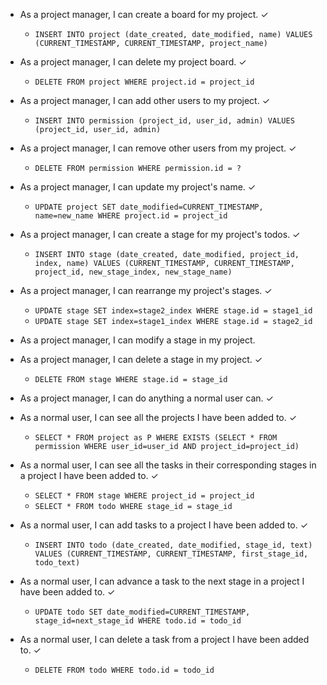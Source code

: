 - As a project manager, I can create a board for my project. &check;
  - `INSERT INTO project (date_created, date_modified, name) VALUES (CURRENT_TIMESTAMP, CURRENT_TIMESTAMP, project_name)`
- As a project manager, I can delete my project board. &check;
  - `DELETE FROM project WHERE project.id = project_id`
- As a project manager, I can add other users to my project. &check;
  - `INSERT INTO permission (project_id, user_id, admin) VALUES (project_id, user_id, admin)`
- As a project manager, I can remove other users from my project. &check;
  - `DELETE FROM permission WHERE permission.id = ?`
- As a project manager, I can update my project's name. &check;
  - `UPDATE project SET date_modified=CURRENT_TIMESTAMP, name=new_name WHERE project.id = project_id`
- As a project manager, I can create a stage for my project's todos. &check;
  - `INSERT INTO stage (date_created, date_modified, project_id, index, name) VALUES (CURRENT_TIMESTAMP, CURRENT_TIMESTAMP, project_id, new_stage_index, new_stage_name)`
- As a project manager, I can rearrange my project's stages. &check;
  - `UPDATE stage SET index=stage2_index WHERE stage.id = stage1_id`
  - `UPDATE stage SET index=stage1_index WHERE stage.id = stage2_id`
- As a project manager, I can modify a stage in my project.

- As a project manager, I can delete a stage in my project. &check;
  - `DELETE FROM stage WHERE stage.id = stage_id`
- As a project manager, I can do anything a normal user can. &check;

- As a normal user, I can see all the projects I have been added to. &check;
  - `SELECT * FROM project as P WHERE EXISTS (SELECT * FROM permission WHERE user_id=user_id AND project_id=project_id)`
- As a normal user, I can see all the tasks in their corresponding stages in a project I have been added to. &check;
  - `SELECT * FROM stage WHERE project_id = project_id`
  - `SELECT * FROM todo WHERE stage_id = stage_id`
- As a normal user, I can add tasks to a project I have been added to. &check;
  - `INSERT INTO todo (date_created, date_modified, stage_id, text) VALUES (CURRENT_TIMESTAMP, CURRENT_TIMESTAMP, first_stage_id, todo_text)`
- As a normal user, I can advance a task to the next stage in a project I have been added to. &check;
  - `UPDATE todo SET date_modified=CURRENT_TIMESTAMP, stage_id=next_stage_id WHERE todo.id = todo_id`
- As a normal user, I can delete a task from a project I have been added to. &check;
  - `DELETE FROM todo WHERE todo.id = todo_id`
